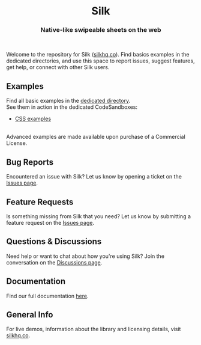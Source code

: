 <h1 align="center">Silk</h1>
<h3 align="center">
  Native‑like swipeable sheets on the web
</h3>
<br />

Welcome to the repository for Silk ([silkhq.co](https://silkhq.co)). Find basics examples in the dedicated directories, and use this space to report issues, suggest features, get help, or connect with other Silk users.

## Examples

Find all basic examples in the [dedicated directory](https://github.com/silk-hq/silk/tree/main/examples).
<br />
See them in action in the dedicated CodeSandboxes:

- [CSS examples](https://codesandbox.io/p/sandbox/github/silk-hq/silk/tree/main/examples/css)

<br />
Advanced examples are made available upon purchase of a Commercial License.

## Bug Reports

Encountered an issue with Silk? Let us know by opening a ticket on the [Issues page](https://github.com/silk-hq/community/issues).

## Feature Requests

Is something missing from Silk that you need? Let us know by submitting a feature request on the [Issues page](https://github.com/silk-hq/community/issues).

## Questions & Discussions

Need help or want to chat about how you're using Silk? Join the conversation on the [Discussions page](https://github.com/silk-hq/community/discussions).

## Documentation

Find our full documentation [here](https://silkhq.notion.site/Silk-Components-fad7232e08a24cf6bf9008749cc09879).

## General Info

For live demos, information about the library and licensing details, visit [silkhq.co](https://silkhq.co).
